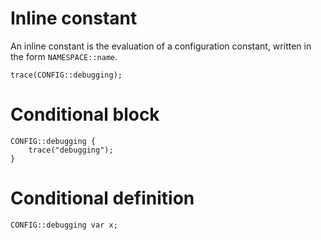 # Inline constant

An inline constant is the evaluation of a configuration constant, written
in the form `NAMESPACE::name`.

```
trace(CONFIG::debugging);
```

# Conditional block

```
CONFIG::debugging {
    trace("debugging");
}
```

# Conditional definition

```
CONFIG::debugging var x;
```